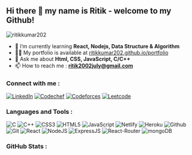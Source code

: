 <h2>Hi there 👋 my name is Ritik - welcome to my Github!</h2>

<p align="left"> <img src="https://komarev.com/ghpvc/?username=ritikkumar202&label=Profile%20views&color=0e75b6&style=for-the-badge" alt="ritikkumar202" /> </p>

- 🌱 I’m currently learning **React, Nodejs, Data Structure & Algorithm**
- 👨‍💻 My portfolio is available at [ritikkumar202.github.io/portfolio](ritikkumar202.github.io/portfolio)
- 💬 Ask me about **Html, CSS, JavaScript, C/C++**
- 📫 How to reach me : **ritik2002july@gmail.com**

<h3 align="left">Connect with me :</h3>
<p align="left">
<a href="https://linkedin.com/in/ritikkumar202"><img src="https://img.shields.io/badge/LinkedIn-%230077B5.svg?logo=linkedin&amp;logoColor=white&style=for-the-badge" alt="LinkedIn"></a> 
<a href="https://codechef.com/users/dreamer365"><img src="https://img.shields.io/badge/Codechef-%238A4182.svg?logo=codechef&amp;logoColor=white&style=for-the-badge" alt="Codechef"></a>
<a href="https://codeforces.com/profile/error_202"><img src="https://img.shields.io/badge/Codeforces-%2339457E.svg?logo=codeforces&amp;logoColor=white&style=for-the-badge" alt="Codeforces"></a>
<a href="https://leetcode.com/error_202"><img src="https://img.shields.io/badge/leetcode-%23FF9900.svg?logo=leetcode&amp;logoColor=white&style=for-the-badge" alt="Leetcode"></a>
</p>

<h3 align="left">Languages and Tools :</h3>
<p><img src="https://img.shields.io/badge/c-%2300599C.svg?style=for-the-badge&amp;logo=c&amp;logoColor=white" alt="C"> <img src="https://img.shields.io/badge/c++-%2300599C.svg?style=for-the-badge&amp;logo=c%2B%2B&amp;logoColor=white" alt="C++"> <img src="https://img.shields.io/badge/css3-%231572B6.svg?style=for-the-badge&amp;logo=css3&amp;logoColor=white" alt="CSS3"> <img src="https://img.shields.io/badge/html5-%23E34F26.svg?style=for-the-badge&amp;logo=html5&amp;logoColor=white" alt="HTML5"> <img src="https://img.shields.io/badge/javascript-%23323330.svg?style=for-the-badge&amp;logo=javascript&amp;logoColor=%23F7DF1E" alt="JavaScript"> <img src="https://img.shields.io/badge/netlify-%23000000.svg?style=for-the-badge&amp;logo=netlify&amp;logoColor=#00C7B7" alt="Netlify"> <img src="https://img.shields.io/badge/heroku-%23430098.svg?style=for-the-badge&amp;logo=heroku&amp;logoColor=white" alt="Heroku"> <img src="https://img.shields.io/badge/github-%2320232a.svg?style=for-the-badge&amp;logo=github&amp;logoColor=white" alt="Github"> <img src="https://img.shields.io/badge/git-%23E34F26.svg?style=for-the-badge&amp;logo=git&amp;logoColor=white" alt="Git"> <img src="https://img.shields.io/badge/react-%2320232a.svg?style=for-the-badge&amp;logo=react&amp;logoColor=%2361DAFB" alt="React"> <img src="https://img.shields.io/badge/node.js-6DA55F?style=for-the-badge&amp;logo=node.js&amp;logoColor=white" alt="NodeJS"> <img src="https://img.shields.io/badge/Express.js-404D59?style=for-the-badge&amp;logo=express.js&amp;logoColor=white" alt="ExpressJS"> <img src="https://img.shields.io/badge/React_Router-CA4245?style=for-the-badge&amp;logo=react-router&amp;logoColor=white" alt="React-Router"> <img src="https://img.shields.io/badge/MongoDB-4EA94B?style=for-the-badge&amp;logo=mongoDB&amp;logoColor=white" alt="mongoDB"> </p>

<h3 align="left">GitHub Stats :</h3>

<p><img src="https://github-readme-stats.vercel.app/api?username=ritikkumar202&amp;theme=dark&amp;hide_border=false&amp;include_all_commits=false&amp;count_private=false" alt=""><br><br>
<img src="https://github-readme-streak-stats.herokuapp.com/?user=ritikkumar202&amp;theme=dark&amp;hide_border=false" alt=""><br><br>
<img src="https://github-readme-stats.vercel.app/api/top-langs/?username=ritikkumar202&amp;theme=dark&amp;hide_border=false&amp;include_all_commits=false&amp;count_private=false&amp;layout=compact" alt=""></p>
